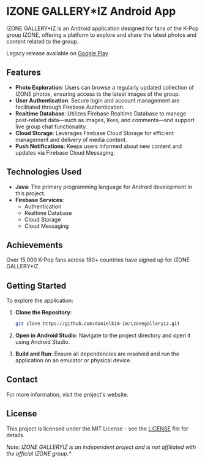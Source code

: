 # IZONE GALLERY*IZ Android App

IZONE GALLERY*IZ is an Android application designed for fans of the K-Pop group IZONE, offering a platform to explore and share the latest photos and content related to the group.

Legacy release available on [Google Play](https://play.google.com/store/apps/details?id=com.yolastudio.bilog)

## Features

- **Photo Exploration**: Users can browse a regularly updated collection of IZONE photos, ensuring access to the latest images of the group.
- **User Authentication**: Secure login and account management are facilitated through Firebase Authentication.​
- **Realtime Database**: Utilizes Firebase Realtime Database to manage post-related data—such as images, likes, and comments—and support live group chat functionality.
- **Cloud Storage**: Leverages Firebase Cloud Storage for efficient management and delivery of media content.​
- **Push Notifications**: Keeps users informed about new content and updates via Firebase Cloud Messaging.

## Technologies Used

- **Java**: The primary programming language for Android development in this project.
- **Firebase Services**:
  - Authentication
  - Realtime Database
  - Cloud Storage
  - Cloud Messaging
 
## Achievements

Over 15,000 K-Pop fans across 180+ countries have signed up for IZONE GALLERY*IZ.

## Getting Started

To explore the application:
1. **Clone the Repository**:

    ```bash
    git clone https://github.com/danielkim-im/izonegalleryiz.git
    ```

2. **Open in Android Studio**:
Navigate to the project directory and open it using Android Studio.
3. **Build and Run**:
Ensure all dependencies are resolved and run the application on an emulator or physical device.

## Contact

For more information, visit the project's website.

## License

This project is licensed under the MIT License - see the [LICENSE](LICENSE) file for details.

_Note: IZONE GALLERYIZ is an independent project and is not affiliated with the official IZONE group.*_
